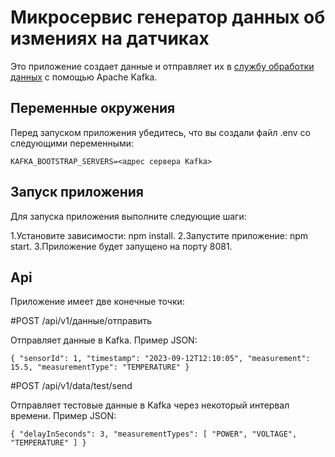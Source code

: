 # Микросервис генератор данных об измениях на датчиках


Это приложение создает данные и отправляет их в [службу обработки данных](https://github.com/AmelinRoman/data-analyser-microservice) с помощью Apache Kafka.

## Переменные окружения

Перед запуском приложения убедитесь, что вы создали файл .env со следующими переменными:


`KAFKA_BOOTSTRAP_SERVERS=<адрес сервера Kafka>`


## Запуск приложения

Для запуска приложения выполните следующие шаги:


1.Установите зависимости: npm install.
2.Запустите приложение: npm start.
3.Приложение будет запущено на порту 8081.


## Api

Приложение имеет две конечные точки:

#POST /api/v1/данные/отправить

Отправляет данные в Kafka. Пример JSON:

`{
  "sensorId": 1,
  "timestamp": "2023-09-12T12:10:05",
  "measurement": 15.5,
  "measurementType": "TEMPERATURE"
}`


#POST /api/v1/data/test/send


Отправляет тестовые данные в Kafka через некоторый интервал времени. Пример JSON:

`{
  "delayInSeconds": 3,
  "measurementTypes": [
    "POWER",
    "VOLTAGE",
    "TEMPERATURE"
  ]
}`

